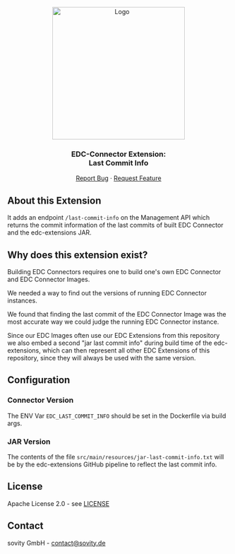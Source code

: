 <!-- PROJECT LOGO -->
<br />
<div align="center">
  <a href="https://github.com/sovity/edc-extensions">
    <img src="https://raw.githubusercontent.com/sovity/edc-ui/main/src/assets/images/sovity_logo.svg" alt="Logo" width="300">
  </a>

<h3 align="center">EDC-Connector Extension:<br />Last Commit Info</h3>

  <p align="center">
    <a href="https://github.com/sovity/edc-extensions/issues">Report Bug</a>
    ·
    <a href="https://github.com/sovity/edc-extensions/issues">Request Feature</a>
  </p>
</div>

## About this Extension
It adds an endpoint `/last-commit-info` on the Management API which returns the commit information of
the last commits of built EDC Connector and the edc-extensions JAR.

## Why does this extension exist?

Building EDC Connectors requires one to build one's own EDC Connector and EDC Connector Images.

We needed a way to find out the versions of running EDC Connector instances.

We found that finding the last commit of the EDC Connector Image was the most accurate way we could judge the
running EDC Connector instance.

Since our EDC Images often use our EDC Extensions from this repository we also embed a second "jar last commit info"
during build time of the edc-extensions, which can then represent all other EDC Extensions of this repository, since
they will always be used with the same version.

## Configuration

### Connector Version
The ENV Var `EDC_LAST_COMMIT_INFO` should be set in the Dockerfile via build args.

### JAR Version
The contents of the file `src/main/resources/jar-last-commit-info.txt` will be by the
edc-extensions GitHub pipeline to reflect the last commit info.

## License
Apache License 2.0 - see [LICENSE](../../LICENSE)

## Contact
sovity GmbH - contact@sovity.de
